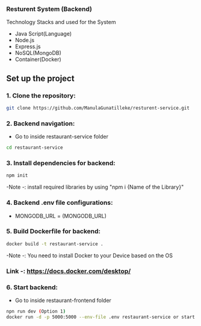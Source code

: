 ### Resturent System (Backend)

Technology Stacks and used for the System 
 -  Java Script(Language)
 -  Node.js
 -  Express.js
 -  NoSQL(MongoDB)
 -  Container(Docker)

## Set up the project 

### 1. Clone the repository:

``` bash
git clone https://github.com/ManulaGunatilleke/resturent-service.git
```
### 2. Backend navigation:

- Go to inside restaurant-service folder

``` bash
cd restaurant-service 
```

### 3. Install dependencies for backend:

``` bash
npm init 
```
-Note -: install required libraries by using "npm i {Name of the Library}"

### 4. Backend .env file configurations:

- MONGODB_URL = (MONGODB_URL)

### 5. Build Dockerfile for backend:

``` bash
docker build -t restaurant-service .
```
-Note -: You need to install Docker to your Device based on the OS
### Link -: https://docs.docker.com/desktop/
         

### 6. Start backend:

- Go to inside restaurant-frontend folder
  
``` bash
npn run dev (Option 1)
docker run -d -p 5000:5000 --env-file .env restaurant-service or start using Docker Desktop (Option 2) 
```

